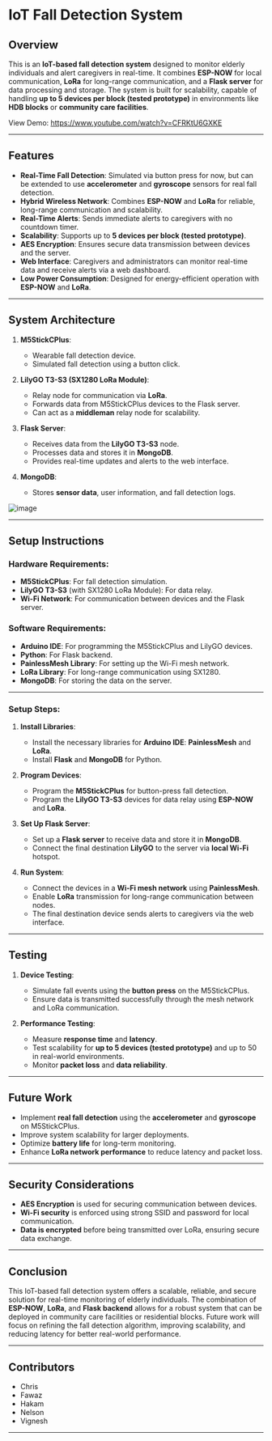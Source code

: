 # IoT Fall Detection System

## Overview
This is an **IoT-based fall detection system** designed to monitor elderly individuals and alert caregivers in real-time. It combines **ESP-NOW** for local communication, **LoRa** for long-range communication, and a **Flask server** for data processing and storage. The system is built for scalability, capable of handling **up to 5 devices per block (tested prototype)** in environments like **HDB blocks** or **community care facilities**.

View Demo: https://www.youtube.com/watch?v=CFRKtU6GXKE

---

## Features
- **Real-Time Fall Detection**: Simulated via button press for now, but can be extended to use **accelerometer** and **gyroscope** sensors for real fall detection.
- **Hybrid Wireless Network**: Combines **ESP-NOW** and **LoRa** for reliable, long-range communication and scalability.
- **Real-Time Alerts**: Sends immediate alerts to caregivers with no countdown timer.
- **Scalability**: Supports up to **5 devices per block (tested prototype)**.
- **AES Encryption**: Ensures secure data transmission between devices and the server.
- **Web Interface**: Caregivers and administrators can monitor real-time data and receive alerts via a web dashboard.
- **Low Power Consumption**: Designed for energy-efficient operation with **ESP-NOW** and **LoRa**.

---

## System Architecture

1. **M5StickCPlus**: 
   - Wearable fall detection device.
   - Simulated fall detection using a button click.
   
2. **LilyGO T3-S3 (SX1280 LoRa Module)**:
   - Relay node for communication via **LoRa**.
   - Forwards data from M5StickCPlus devices to the Flask server.
   - Can act as a **middleman** relay node for scalability.

3. **Flask Server**:
   - Receives data from the **LilyGO T3-S3** node.
   - Processes data and stores it in **MongoDB**.
   - Provides real-time updates and alerts to the web interface.

4. **MongoDB**:
   - Stores **sensor data**, user information, and fall detection logs.

![image](https://github.com/user-attachments/assets/7b46d8ea-89b8-437a-bffb-c9f28ad63cf5)

---

## Setup Instructions

### Hardware Requirements:
- **M5StickCPlus**: For fall detection simulation.
- **LilyGO T3-S3** (with SX1280 LoRa Module): For data relay.
- **Wi-Fi Network**: For communication between devices and the Flask server.

### Software Requirements:
- **Arduino IDE**: For programming the M5StickCPlus and LilyGO devices.
- **Python**: For Flask backend.
- **PainlessMesh Library**: For setting up the Wi-Fi mesh network.
- **LoRa Library**: For long-range communication using SX1280.
- **MongoDB**: For storing the data on the server.

---

### Setup Steps:

1. **Install Libraries**:
   - Install the necessary libraries for **Arduino IDE**: **PainlessMesh** and **LoRa**.
   - Install **Flask** and **MongoDB** for Python.

2. **Program Devices**:
   - Program the **M5StickCPlus** for button-press fall detection.
   - Program the **LilyGO T3-S3** devices for data relay using **ESP-NOW** and **LoRa**.

3. **Set Up Flask Server**:
   - Set up a **Flask server** to receive data and store it in **MongoDB**.
   - Connect the final destination **LilyGO** to the server via **local Wi-Fi** hotspot.

4. **Run System**:
   - Connect the devices in a **Wi-Fi mesh network** using **PainlessMesh**.
   - Enable **LoRa** transmission for long-range communication between nodes.
   - The final destination device sends alerts to caregivers via the web interface.

---

## Testing

1. **Device Testing**:
   - Simulate fall events using the **button press** on the M5StickCPlus.
   - Ensure data is transmitted successfully through the mesh network and LoRa communication.

2. **Performance Testing**:
   - Measure **response time** and **latency**.
   - Test scalability for **up to 5 devices (tested prototype)** and up to 50 in real-world environments.
   - Monitor **packet loss** and **data reliability**.

---

## Future Work
- Implement **real fall detection** using the **accelerometer** and **gyroscope** on M5StickCPlus.
- Improve system scalability for larger deployments.
- Optimize **battery life** for long-term monitoring.
- Enhance **LoRa network performance** to reduce latency and packet loss.

---

## Security Considerations
- **AES Encryption** is used for securing communication between devices.
- **Wi-Fi security** is enforced using strong SSID and password for local communication.
- **Data is encrypted** before being transmitted over LoRa, ensuring secure data exchange.

---

## Conclusion
This IoT-based fall detection system offers a scalable, reliable, and secure solution for real-time monitoring of elderly individuals. The combination of **ESP-NOW**, **LoRa**, and **Flask backend** allows for a robust system that can be deployed in community care facilities or residential blocks. Future work will focus on refining the fall detection algorithm, improving scalability, and reducing latency for better real-world performance.

---

## Contributors
- Chris
- Fawaz
- Hakam
- Nelson
- Vignesh

---
